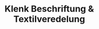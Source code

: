---
title: "Klenk Beschriftung & Textilveredelung"
url: /weil-im-schoenbuch/klenk-beschriftung-und-textilveredelung/
shop: Kleidung
---